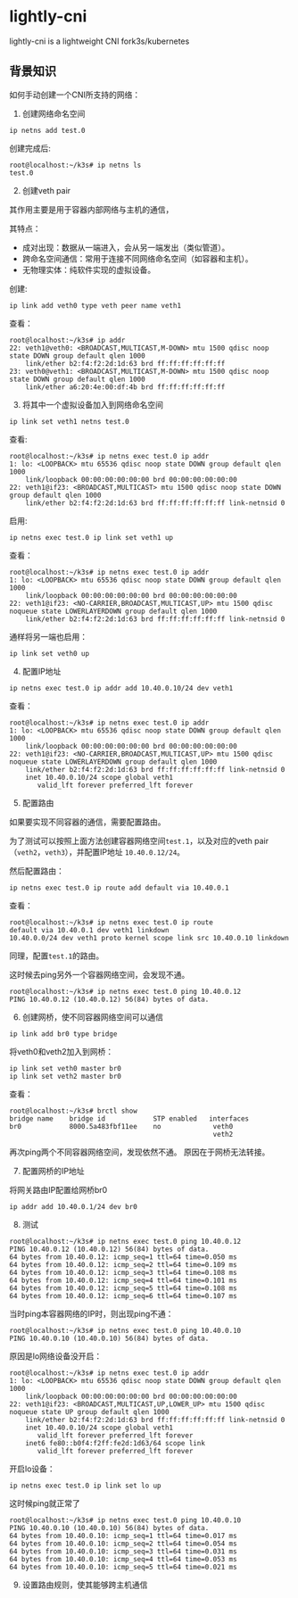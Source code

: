 # lightly-cni
lightly-cni is a lightweight CNI fork3s/kubernetes


## 背景知识

如何手动创建一个CNI所支持的网络： 

1. 创建网络命名空间

```
ip netns add test.0
```

创建完成后: 

```shell
root@localhost:~/k3s# ip netns ls
test.0
```

2. 创建veth pair

其作用主要是用于容器内部网络与主机的通信， 

其特点：

+ 成对出现：数据从一端进入，会从另一端发出（类似管道）。
+ 跨命名空间通信：常用于连接不同网络命名空间（如容器和主机）。
+ 无物理实体：纯软件实现的虚拟设备。

创建: 

```
ip link add veth0 type veth peer name veth1
```

查看：

```shell
root@localhost:~/k3s# ip addr
22: veth1@veth0: <BROADCAST,MULTICAST,M-DOWN> mtu 1500 qdisc noop state DOWN group default qlen 1000
    link/ether b2:f4:f2:2d:1d:63 brd ff:ff:ff:ff:ff:ff
23: veth0@veth1: <BROADCAST,MULTICAST,M-DOWN> mtu 1500 qdisc noop state DOWN group default qlen 1000
    link/ether a6:20:4e:00:df:4b brd ff:ff:ff:ff:ff:ff
```

3. 将其中一个虚拟设备加入到网络命名空间

```
ip link set veth1 netns test.0
```

查看:

```shell
root@localhost:~/k3s# ip netns exec test.0 ip addr
1: lo: <LOOPBACK> mtu 65536 qdisc noop state DOWN group default qlen 1000
    link/loopback 00:00:00:00:00:00 brd 00:00:00:00:00:00
22: veth1@if23: <BROADCAST,MULTICAST> mtu 1500 qdisc noop state DOWN group default qlen 1000
    link/ether b2:f4:f2:2d:1d:63 brd ff:ff:ff:ff:ff:ff link-netnsid 0
```

启用:

```
ip netns exec test.0 ip link set veth1 up
```
查看：
```shell
root@localhost:~/k3s# ip netns exec test.0 ip addr
1: lo: <LOOPBACK> mtu 65536 qdisc noop state DOWN group default qlen 1000
    link/loopback 00:00:00:00:00:00 brd 00:00:00:00:00:00
22: veth1@if23: <NO-CARRIER,BROADCAST,MULTICAST,UP> mtu 1500 qdisc noqueue state LOWERLAYERDOWN group default qlen 1000
    link/ether b2:f4:f2:2d:1d:63 brd ff:ff:ff:ff:ff:ff link-netnsid 0
```

通样将另一端也启用：
```
ip link set veth0 up
```

4. 配置IP地址

```
ip netns exec test.0 ip addr add 10.40.0.10/24 dev veth1
```
查看：
```shell
root@localhost:~/k3s# ip netns exec test.0 ip addr
1: lo: <LOOPBACK> mtu 65536 qdisc noop state DOWN group default qlen 1000
    link/loopback 00:00:00:00:00:00 brd 00:00:00:00:00:00
22: veth1@if23: <NO-CARRIER,BROADCAST,MULTICAST,UP> mtu 1500 qdisc noqueue state LOWERLAYERDOWN group default qlen 1000
    link/ether b2:f4:f2:2d:1d:63 brd ff:ff:ff:ff:ff:ff link-netnsid 0
    inet 10.40.0.10/24 scope global veth1
       valid_lft forever preferred_lft forever
```

5. 配置路由

如果要实现不同容器的通信，需要配置路由。

为了测试可以按照上面方法创建容器网络空间`test.1`，以及对应的veth pair（`veth2`，`veth3`），并配置IP地址 `10.40.0.12/24`。

然后配置路由：

```
ip netns exec test.0 ip route add default via 10.40.0.1
```

查看：

```shell
root@localhost:~/k3s# ip netns exec test.0 ip route
default via 10.40.0.1 dev veth1 linkdown 
10.40.0.0/24 dev veth1 proto kernel scope link src 10.40.0.10 linkdown 
```

同理，配置`test.1`的路由。

这时候去ping另外一个容器网络空间，会发现不通。

```shell
root@localhost:~/k3s# ip netns exec test.0 ping 10.40.0.12
PING 10.40.0.12 (10.40.0.12) 56(84) bytes of data.
```

6. 创建网桥，使不同容器网络空间可以通信

```
ip link add br0 type bridge
```

将veth0和veth2加入到网桥：

```
ip link set veth0 master br0
ip link set veth2 master br0
```

查看：
```shell
root@localhost:~/k3s# brctl show
bridge name	   bridge id		    STP enabled	  interfaces
br0		       8000.5a483fbf11ee	no		       veth0
							                       veth2
```

再次ping两个不同容器网络空间，发现依然不通。 原因在于网桥无法转接。

7. 配置网桥的IP地址

将网关路由IP配置给网桥br0 

```
ip addr add 10.40.0.1/24 dev br0
```

8. 测试

```shell
root@localhost:~/k3s# ip netns exec test.0 ping 10.40.0.12
PING 10.40.0.12 (10.40.0.12) 56(84) bytes of data.
64 bytes from 10.40.0.12: icmp_seq=1 ttl=64 time=0.050 ms
64 bytes from 10.40.0.12: icmp_seq=2 ttl=64 time=0.109 ms
64 bytes from 10.40.0.12: icmp_seq=3 ttl=64 time=0.108 ms
64 bytes from 10.40.0.12: icmp_seq=4 ttl=64 time=0.101 ms
64 bytes from 10.40.0.12: icmp_seq=5 ttl=64 time=0.108 ms
64 bytes from 10.40.0.12: icmp_seq=6 ttl=64 time=0.107 ms
```

当时ping本容器网络的IP时，则出现ping不通：

```shell
root@localhost:~/k3s# ip netns exec test.0 ping 10.40.0.10
PING 10.40.0.10 (10.40.0.10) 56(84) bytes of data.

```

原因是lo网络设备没开启：
```
root@localhost:~/k3s# ip netns exec test.0 ip addr
1: lo: <LOOPBACK> mtu 65536 qdisc noop state DOWN group default qlen 1000
    link/loopback 00:00:00:00:00:00 brd 00:00:00:00:00:00
22: veth1@if23: <BROADCAST,MULTICAST,UP,LOWER_UP> mtu 1500 qdisc noqueue state UP group default qlen 1000
    link/ether b2:f4:f2:2d:1d:63 brd ff:ff:ff:ff:ff:ff link-netnsid 0
    inet 10.40.0.10/24 scope global veth1
       valid_lft forever preferred_lft forever
    inet6 fe80::b0f4:f2ff:fe2d:1d63/64 scope link 
       valid_lft forever preferred_lft forever
```

开启lo设备：

```
ip netns exec test.0 ip link set lo up
```

这时候ping就正常了

```shell
root@localhost:~/k3s# ip netns exec test.0 ping 10.40.0.10
PING 10.40.0.10 (10.40.0.10) 56(84) bytes of data.
64 bytes from 10.40.0.10: icmp_seq=1 ttl=64 time=0.017 ms
64 bytes from 10.40.0.10: icmp_seq=2 ttl=64 time=0.054 ms
64 bytes from 10.40.0.10: icmp_seq=3 ttl=64 time=0.031 ms
64 bytes from 10.40.0.10: icmp_seq=4 ttl=64 time=0.053 ms
64 bytes from 10.40.0.10: icmp_seq=5 ttl=64 time=0.021 ms
```

9. 设置路由规则，使其能够跨主机通信

